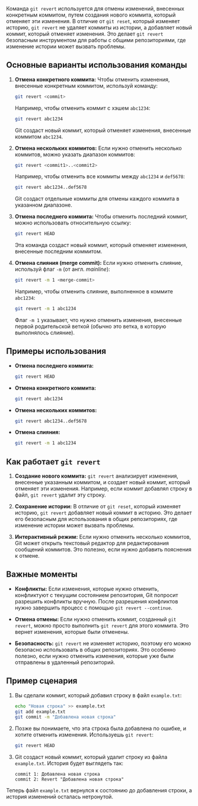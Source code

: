 Команда `git revert` используется для отмены изменений, внесенных конкретным коммитом, путем создания нового коммита, который отменяет эти изменения. В отличие от `git reset`, который изменяет историю, `git revert` не удаляет коммиты из истории, а добавляет новый коммит, который отменяет изменения. Это делает `git revert` безопасным инструментом для работы с общими репозиториями, где изменение истории может вызвать проблемы.

## Основные варианты использования команды

1. **Отмена конкретного коммита:**
   Чтобы отменить изменения, внесенные конкретным коммитом, используй команду:

   ```bash
   git revert <commit>
   ```

   Например, чтобы отменить коммит с хэшем `abc1234`:

   ```bash
   git revert abc1234
   ```

   Git создаст новый коммит, который отменяет изменения, внесенные коммитом `abc1234`.

2. **Отмена нескольких коммитов:**
   Если нужно отменить несколько коммитов, можно указать диапазон коммитов:

   ```bash
   git revert <commit1>..<commit2>
   ```

   Например, чтобы отменить все коммиты между `abc1234` и `def5678`:

   ```bash
   git revert abc1234..def5678
   ```

   Git создаст отдельные коммиты для отмены каждого коммита в указанном диапазоне.

3. **Отмена последнего коммита:**
   Чтобы отменить последний коммит, можно использовать относительную ссылку:

   ```bash
   git revert HEAD
   ```

   Эта команда создаст новый коммит, который отменяет изменения, внесенные последним коммитом.

4. **Отмена слияния (merge commit):**
   Если нужно отменить слияние, используй флаг `-m` (от англ. *mainline*):

   ```bash
   git revert -m 1 <merge-commit>
   ```

   Например, чтобы отменить слияние, выполненное в коммите `abc1234`:

   ```bash
   git revert -m 1 abc1234
   ```

   Флаг `-m 1` указывает, что нужно отменить изменения, внесенные первой родительской веткой (обычно это ветка, в которую выполнялось слияние).

## Примеры использования

- **Отмена последнего коммита:**

  ```bash
  git revert HEAD
  ```

- **Отмена конкретного коммита:**

  ```bash
  git revert abc1234
  ```

- **Отмена нескольких коммитов:**

  ```bash
  git revert abc1234..def5678
  ```

- **Отмена слияния:**

  ```bash
  git revert -m 1 abc1234
  ```

## Как работает `git revert`

1. **Создание нового коммита:**
   `git revert` анализирует изменения, внесенные указанным коммитом, и создает новый коммит, который отменяет эти изменения. Например, если коммит добавлял строку в файл, `git revert` удалит эту строку.

2. **Сохранение истории:**
   В отличие от `git reset`, который изменяет историю, `git revert` добавляет новый коммит в историю. Это делает его безопасным для использования в общих репозиториях, где изменение истории может вызвать проблемы.

3. **Интерактивный режим:**
   Если нужно отменить несколько коммитов, Git может открыть текстовый редактор для редактирования сообщений коммитов. Это полезно, если нужно добавить пояснения к отмене.

## Важные моменты

- **Конфликты:**
   Если изменения, которые нужно отменить, конфликтуют с текущим состоянием репозитория, Git попросит разрешить конфликты вручную. После разрешения конфликтов нужно завершить процесс с помощью `git revert --continue`.

- **Отмена отмены:**
   Если нужно отменить коммит, созданный `git revert`, можно просто выполнить `git revert` для этого коммита. Это вернет изменения, которые были отменены.

- **Безопасность:**
   `git revert` не изменяет историю, поэтому его можно безопасно использовать в общих репозиториях. Это особенно полезно, если нужно отменить изменения, которые уже были отправлены в удаленный репозиторий.

## Пример сценария

1. Вы сделали коммит, который добавил строку в файл `example.txt`:

   ```bash
   echo "Новая строка" >> example.txt
   git add example.txt
   git commit -m "Добавлена новая строка"
   ```

2. Позже вы понимаете, что эта строка была добавлена по ошибке, и хотите отменить изменения. Используешь `git revert`:

   ```bash
   git revert HEAD
   ```

3. Git создаст новый коммит, который удалит строку из файла `example.txt`. История будет выглядеть так:

   ```
   commit 1: Добавлена новая строка
   commit 2: Revert "Добавлена новая строка"
   ```

Теперь файл `example.txt` вернулся к состоянию до добавления строки, а история изменений осталась нетронутой.